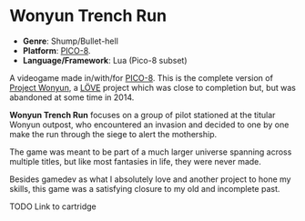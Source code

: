 # Wonyun Trench Run

* **Genre**: Shump/Bullet-hell
* **Platform**: [PICO-8](https://www.lexaloffle.com/pico-8.php).
* **Language/Framework**: Lua (Pico-8 subset)

A videogame made in/with/for [PICO-8](https://www.lexaloffle.com/pico-8.php). This is the complete version of [Project Wonyun](https://github.com/JunoNgx/Project-Wonyun), a [LÖVE](https://love2d.org/) project which was close to completion but, but was abandoned at some time in 2014.

**Wonyun Trench Run** focuses on a group of pilot stationed at the titular Wonyun outpost, who encountered an invasion and decided to one by one make the run through the siege to alert the mothership.

The game was meant to be part of a much larger universe spanning across multiple titles, but like most fantasies in life, they were never made.

Besides gamedev as what I absolutely love and another project to hone my skills, this game was a satisfying closure to my old and incomplete past.

TODO Link to cartridge
